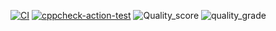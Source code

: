 [![CI](https://github.com/PrajaktaZode/LTTS-Project/actions/workflows/main.yml/badge.svg)](https://github.com/PrajaktaZode/LTTS-Project/actions/workflows/main.yml)
[![cppcheck-action-test](https://github.com/PrajaktaZode/LTTS-Project/actions/workflows/cpp_check.yml/badge.svg)](https://github.com/PrajaktaZode/LTTS-Project/actions/workflows/cpp_check.yml)
![Quality_score](https://www.code-inspector.com/project/25157/score/svg)
![quality_grade](https://www.code-inspector.com/project/25157/status/svg)
